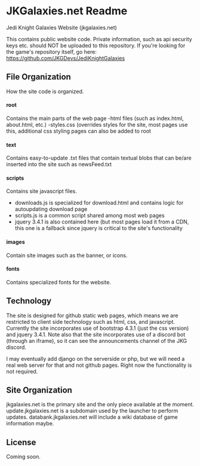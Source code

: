 # JKGalaxies.net Readme
Jedi Knight Galaxies Website (jkgalaxies.net)

This contains public website code.  Private information, such as api security keys etc. should NOT be uploaded to this repository.  If you're looking for the game's repository itself, go here: https://github.com/JKGDevs/JediKnightGalaxies

## File Organization ##
How the site code is organized.

#### root ####
Contains the main parts of the web page
-html files (such as index.html, about.html, etc.)
-styles.css (overrides styles for the site, most pages use this, additional css styling pages can also be added to root

#### text ####
Contains easy-to-update .txt files that contain textual blobs that can be/are inserted into the site such as newsFeed.txt

#### scripts ####
Contains site javascript files.
* downloads.js is specialized for download.html and contains logic for autoupdating download page
* scripts.js is a common script shared among most web pages
* jquery 3.4.1 is also contained here (but most pages load it from a CDN, this one is a fallback since jquery is critical to the site's functionality

#### images ####
Contain site images such as the banner, or icons.

#### fonts ####
Contains specialized fonts for the website.


## Technology ##
The site is designed for github static web pages, which means we are restricted to client side technology such as html, css, and javascript.  Currently the site incorporates use of bootstrap 4.3.1 (just the css version) and jquery 3.4.1.  Note also that the site incorporates use of a discord bot (through an iframe), so it can see the announcements channel of the JKG discord.

I may eventually add django on the serverside or php, but we will need a real web server for that and not github pages.  Right now the functionality is not required.  

## Site Organization ##
jkgalaxies.net is the primary site and the only piece available at the moment.  update.jkgalaxies.net is a subdomain used by the launcher to perform updates.  databank.jkgalaxies.net will include a wiki database of game information maybe.

## License ##
Coming soon.

